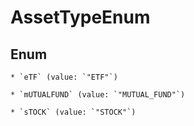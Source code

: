 
# AssetTypeEnum

## Enum


    * `eTF` (value: `"ETF"`)

    * `mUTUALFUND` (value: `"MUTUAL_FUND"`)

    * `sTOCK` (value: `"STOCK"`)



